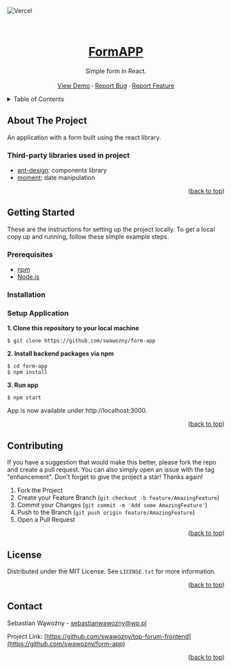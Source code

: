 ![Vercel](https://vercelbadge.vercel.app/api/swawozny/form-app)

<!-- PROJECT LOGO -->
<br />
<div align="center">
  <a href="https://github.com/swawozny/form-app">
    <h1>FormAPP</h1>
  </a>
  <p align="center">
    Simple form in React.
    <br />
    <br />
    <a href="https://form-app-steel.vercel.app">View Demo</a>
    ·
    <a href="https://github.com/swawozny/form-app/issues">Report Bug</a>
    ·
    <a href="https://github.com/swawozny/form-app/issues">Report Feature</a>
  </p>
</div>



<!-- TABLE OF CONTENTS -->
<details>
  <summary>Table of Contents</summary>
  <ol>
    <li>
      <a href="#about-the-project">About The Project</a>
      <ul>
        <li><a href="#built-with">Third-party libraries used in project</a></li>
      </ul>
    </li>
    <li>
      <a href="#getting-started">Getting Started</a>
      <ul>
        <li><a href="#prerequisites">Prerequisites</a></li>
        <li><a href="#installation">Installation</a></li>
      </ul>
    </li>
    <li><a href="#contributing">Contributing</a></li>
    <li><a href="#license">License</a></li>
    <li><a href="#contact">Contact</a></li>
  </ol>
</details>



<!-- ABOUT THE PROJECT -->
## About The Project

An application with a form built using the react library.

### Third-party libraries used in project

- [ant-design](https://mantine.dev): components library
- [moment](https://redux-toolkit.js.org): date manipulation

<p align="right">(<a href="#readme-top">back to top</a>)</p>

<!-- GETTING STARTED -->
## Getting Started

These are the instructions for setting up the project locally. To get a local copy up and running, follow these simple example steps.

### Prerequisites
* [npm](https://www.npmjs.com/get-npm)
* [Node.js](https://nodejs.org/en/blog/release)

### Installation

### Setup Application
**1. Clone this repository to your local machine**
```
$ git clone https://github.com/swawozny/form-app
```

**2. Install backend packages via npm**
```
$ cd form-app
$ npm install
```
**3. Run app**
```
$ npm start
```

App is now available under http://localhost:3000.

<p align="right">(<a href="#readme-top">back to top</a>)</p>


<!-- CONTRIBUTING -->
## Contributing

If you have a suggestion that would make this better, please fork the repo and create a pull request. You can also simply open an issue with the tag "enhancement".
Don't forget to give the project a star! Thanks again!

1. Fork the Project
2. Create your Feature Branch (`git checkout -b feature/AmazingFeature`)
3. Commit your Changes (`git commit -m 'Add some AmazingFeature'`)
4. Push to the Branch (`git push origin feature/AmazingFeature`)
5. Open a Pull Request

<p align="right">(<a href="#readme-top">back to top</a>)</p>



<!-- LICENSE -->
## License

Distributed under the MIT License. See `LICENSE.txt` for more information.

<p align="right">(<a href="#readme-top">back to top</a>)</p>



<!-- CONTACT -->
## Contact

Sebastian Wąwoźny - sebastianwawozny@wp.pl

Project Link: [https://github.com/swawozny/top-forum-frontend](https://github.com/swawozny/form-app)

<p align="right">(<a href="#readme-top">back to top</a>)</p>
